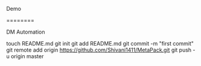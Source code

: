 Demo

========

DM Automation

touch README.md
git init
git add README.md
git commit -m "first commit"
git remote add origin https://github.com/Shivani1411/MetaPack.git
git push -u origin master



